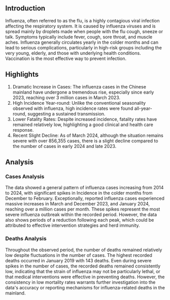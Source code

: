 ## Introduction

Influenza, often referred to as the flu, is a highly contagious viral infection affecting the respiratory system. It is caused by influenza viruses and is spread mainly by droplets made when people with the flu cough, sneeze or talk. Symptoms typically include fever, cough, sore throat, and muscle aches. Influenza generally circulates yearly in the colder months and can lead to serious complications, particularly in high-risk groups including the very young, elderly, and those with underlying health conditions. Vaccination is the most effective way to prevent infection.

## Highlights

1. Dramatic Increase in Cases: The influenza cases in the Chinese mainland have undergone a tremendous rise, especially since early 2023, reaching over 3 million cases in March 2023. <br/>
2. High Incidence Year-round: Unlike the conventional seasonality observed with influenza, high incidence rates were found all-year-round, suggesting a sustained transmission. <br/>
3. Lower Fatality Rates: Despite increased incidence, fatality rates have remained relatively low, highlighting a good clinical and health care response. <br/>
4. Recent Slight Decline: As of March 2024, although the situation remains severe with over 856,355 cases, there is a slight decline compared to the number of cases in early 2024 and late 2023.

## Analysis

### Cases Analysis
The data showed a general pattern of influenza cases increasing from 2014 to 2024, with significant spikes in Incidence in the colder months from December to February. Exceptionally, reported influenza cases experienced massive increases in March and December 2023, and January 2024, reaching over a million cases per month. These spikes represent the most severe influenza outbreak within the recorded period. However, the data also shows periods of a reduction following each peak, which could be attributed to effective intervention strategies and herd immunity.

### Deaths Analysis
Throughout the observed period, the number of deaths remained relatively low despite fluctuations in the number of cases. The highest recorded deaths occurred in January 2019 with 143 deaths. Even during severe spikes in the number of cases, the recorded deaths remained consistently low, indicating that the strain of influenza may not be particularly lethal, or that medical interventions were effective in preventing deaths. However, the consistency in low mortality rates warrants further investigation into the data's accuracy or reporting mechanisms for influenza-related deaths in the mainland.
